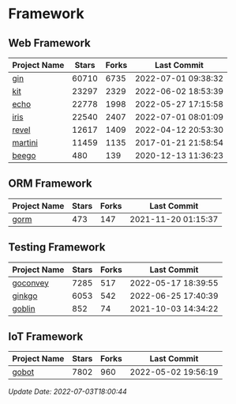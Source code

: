 # Framework

## Web Framework
| Project Name | Stars | Forks | Last Commit |
| ------------ | ----- | ----- | ----------- |
| [gin](https://github.com/gin-gonic/gin) | 60710 | 6735 | 2022-07-01 09:38:32 |
| [kit](https://github.com/go-kit/kit) | 23297 | 2329 | 2022-06-02 18:53:39 |
| [echo](https://github.com/labstack/echo) | 22778 | 1998 | 2022-05-27 17:15:58 |
| [iris](https://github.com/kataras/iris) | 22540 | 2407 | 2022-07-01 08:01:09 |
| [revel](https://github.com/revel/revel) | 12617 | 1409 | 2022-04-12 20:53:30 |
| [martini](https://github.com/go-martini/martini) | 11459 | 1135 | 2017-01-21 21:58:54 |
| [beego](https://github.com/astaxie/beego) | 480 | 139 | 2020-12-13 11:36:23 |

## ORM Framework
| Project Name | Stars | Forks | Last Commit |
| ------------ | ----- | ----- | ----------- |
| [gorm](https://github.com/jinzhu/gorm) | 473 | 147 | 2021-11-20 01:15:37 |

## Testing Framework
| Project Name | Stars | Forks | Last Commit |
| ------------ | ----- | ----- | ----------- |
| [goconvey](https://github.com/smartystreets/goconvey) | 7285 | 517 | 2022-05-17 18:39:55 |
| [ginkgo](https://github.com/onsi/ginkgo) | 6053 | 542 | 2022-06-25 17:40:39 |
| [goblin](https://github.com/franela/goblin) | 852 | 74 | 2021-10-03 14:34:22 |

## IoT Framework
| Project Name | Stars | Forks | Last Commit |
| ------------ | ----- | ----- | ----------- |
| [gobot](https://github.com/hybridgroup/gobot) | 7802 | 960 | 2022-05-02 19:56:19 |

*Update Date: 2022-07-03T18:00:44*
